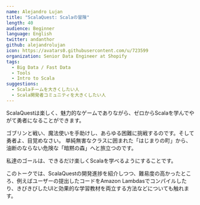 ```yaml
---
name: Alejandro Lujan
title: "ScalaQuest: Scalaの冒険"
length: 40
audience: Beginner
language: English
twitter: andanthor
github: alejandrolujan
icon: https://avatars0.githubusercontent.com/u/723599
organization: Senior Data Engineer at Shopify
tags:
  - Big Data / Fast Data
  - Tools
  - Intro to Scala
suggestions:
  - Scalaチームを大きくしたい人
  - Scala開発者コミュニティを大きくしたい人
---
```

ScalaQuestは楽しく、魅力的なゲームでありながら、ゼロからScalaを学んでやがて勇者になることができます。

ゴブリンと戦い、魔法使いを手助けし、あらゆる困難に挑戦するのです。そして勇者よ、目覚めなさい。
単純無害なクラスに囲まれた「はじまりの町」から、油断のならない危険な「暗黙の森」へと旅立つのです。

私達のゴールは、できるだけ楽しくScalaを学べるようにすることです。

このトークでは、ScalaQuestの開発進捗を紹介しつつ、難易度の高かったところ、例えばユーザーの提出したコードをAmazon Lambdasでコンパイルしたり、きびきびしたUIと効果的な学習教材を両立する方法などについても触れます。
